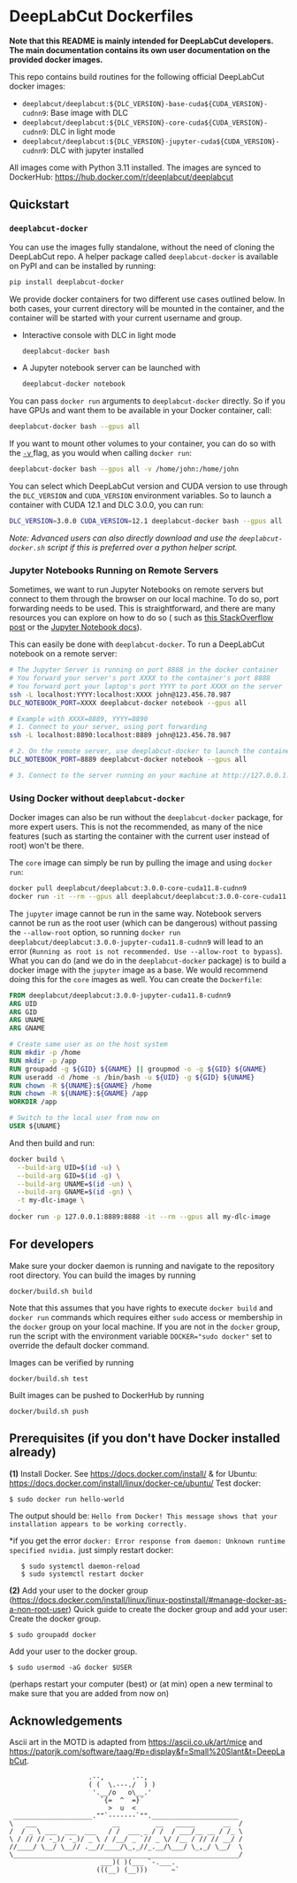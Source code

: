# DeepLabCut Dockerfiles

**Note that this README is mainly intended for DeepLabCut developers. The main
documentation contains its own user documentation on the provided docker images.**

This repo contains build routines for the following official DeepLabCut docker images:
- `deeplabcut/deeplabcut:${DLC_VERSION}-base-cuda${CUDA_VERSION}-cudnn9`: Base image with DLC
- `deeplabcut/deeplabcut:${DLC_VERSION}-core-cuda${CUDA_VERSION}-cudnn9`: DLC in light mode
- `deeplabcut/deeplabcut:${DLC_VERSION}-jupyter-cuda${CUDA_VERSION}-cudnn9`: DLC with jupyter installed

All images come with Python 3.11 installed.
The images are synced to DockerHub: https://hub.docker.com/r/deeplabcut/deeplabcut

## Quickstart

### `deeplabcut-docker`

You can use the images fully standalone, without the need of cloning the DeepLabCut
repo. A helper package called `deeplabcut-docker` is available on PyPI and can be
installed by running:

```bash
pip install deeplabcut-docker
```

We provide docker containers for two different use cases outlined below. In both cases,
your current directory will be mounted in the container, and the container will be
started with your current username and group.

- Interactive console with DLC in light mode
  ```bash
  deeplabcut-docker bash
  ```
- A Jupyter notebook server can be launched with
  ```bash
  deeplabcut-docker notebook
  ```

You can pass `docker run` arguments to `deeplabcut-docker` directly. So if you have GPUs
and want them to be available in your Docker container, call:

```bash
deeplabcut-docker bash --gpus all
```

If you want to mount other volumes to your container, you can do so with the [`-v`
](https://docs.docker.com/reference/cli/docker/container/run/#volume) flag, as you would
when calling `docker run`:

```bash
deeplabcut-docker bash --gpus all -v /home/john:/home/john
```

You can select which DeepLabCut version and CUDA version to use through the 
`DLC_VERSION` and `CUDA_VERSION` environment variables. So to launch a container with 
CUDA 12.1 and DLC 3.0.0, you can run: 

```bash
DLC_VERSION=3.0.0 CUDA_VERSION=12.1 deeplabcut-docker bash --gpus all
```

*Note: Advanced users can also directly download and use the `deeplabcut-docker.sh`
script if this is preferred over a python helper script.*

### Jupyter Notebooks Running on Remote Servers

Sometimes, we want to run Jupyter Notebooks on remote servers but connect to them 
through the browser on our local machine. To do so, port forwarding needs to be used.
This is straightforward, and there are many resources you can explore on how to do so (
such as [this StackOverflow post](https://stackoverflow.com/a/69244262) or the [Jupyter 
Notebook docs](https://jupyter-notebook.readthedocs.io/en/4.x/public_server.html)).

This can easily be done with `deeplabcut-docker`. To run a DeepLabCut notebook on a
remote server:

```bash
# The Jupyter Server is running on port 8888 in the docker container
# You forward your server's port XXXX to the container's port 8888
# You forward port your laptop's port YYYY to port XXXX on the server
ssh -L localhost:YYYY:localhost:XXXX john@123.456.78.987
DLC_NOTEBOOK_PORT=XXXX deeplabcut-docker notebook --gpus all

# Example with XXXX=8889, YYYY=8890
# 1. Connect to your server, using port forwarding
ssh -L localhost:8890:localhost:8889 john@123.456.78.987

# 2. On the remote server, use deeplabcut-docker to launch the container
DLC_NOTEBOOK_PORT=8889 deeplabcut-docker notebook --gpus all

# 3. Connect to the server running on your machine at http://127.0.0.1:8890!
```

### Using Docker without `deeplabcut-docker`

Docker images can also be run without the `deeplabcut-docker` package, for more expert
users. This is not the recommended, as many of the nice features (such as starting 
the container with the current user instead of root) won't be there.

The `core` image can simply be run by pulling the image and using `docker run`:

```bash
docker pull deeplabcut/deeplabcut:3.0.0-core-cuda11.8-cudnn9
docker run -it --rm --gpus all deeplabcut/deeplabcut:3.0.0-core-cuda11.8-cudnn9
```

The `jupyter` image cannot be run in the same way. Notebook servers cannot be run as 
the root user (which can be dangerous) without passing the `--allow-root` option, so
running `docker run deeplabcut/deeplabcut:3.0.0-jupyter-cuda11.8-cudnn9` will lead to an  
error (`Running as root is not recommended. Use --allow-root to bypass`). What you can 
do (and we do in the `deeplabcut-docker` package) is to build a docker image with the
`jupyter` image as a base. We would recommend doing this for the `core` images as well. 
You can create the `Dockerfile`:

```dockerfile
FROM deeplabcut/deeplabcut:3.0.0-jupyter-cuda11.8-cudnn9
ARG UID
ARG GID
ARG UNAME
ARG GNAME

# Create same user as on the host system
RUN mkdir -p /home
RUN mkdir -p /app
RUN groupadd -g ${GID} ${GNAME} || groupmod -o -g ${GID} ${GNAME}
RUN useradd -d /home -s /bin/bash -u ${UID} -g ${GID} ${UNAME}
RUN chown -R ${UNAME}:${GNAME} /home
RUN chown -R ${UNAME}:${GNAME} /app
WORKDIR /app

# Switch to the local user from now on
USER ${UNAME}
```

And then build and run:

```bash
docker build \
  --build-arg UID=$(id -u) \
  --build-arg GID=$(id -g) \
  --build-arg UNAME=$(id -un) \
  --build-arg GNAME=$(id -gn) \
  -t my-dlc-image \
  .
docker run -p 127.0.0.1:8889:8888 -it --rm --gpus all my-dlc-image
```

## For developers

Make sure your docker daemon is running and navigate to the repository root directory.
You can build the images by running

```
docker/build.sh build
```

Note that this assumes that you have rights to execute `docker build` and `docker run` commands which requires either `sudo` access or membership in the `docker` group on your local machine. If you are not in the `docker` group, run the script with the environment variable `DOCKER="sudo docker"` set to override the default docker command.

Images can be verified by running

```
docker/build.sh test
``` 

Built images can be pushed to DockerHub by running

```
docker/build.sh push
``` 

## Prerequisites (if you don't have Docker installed already)

**(1)** Install Docker. See https://docs.docker.com/install/ & for Ubuntu: https://docs.docker.com/install/linux/docker-ce/ubuntu/
Test docker: 

    $ sudo docker run hello-world
    
 The output should be: ``Hello from Docker! This message shows that your installation appears to be working correctly.``

*if you get the error ``docker: Error response from daemon: Unknown runtime specified nvidia.`` just simply restart docker: 
  
       $ sudo systemctl daemon-reload
       $ sudo systemctl restart docker

    
**(2)** Add your user to the docker group (https://docs.docker.com/install/linux/linux-postinstall/#manage-docker-as-a-non-root-user)
Quick guide  to create the docker group and add your user: 
Create the docker group.

    $ sudo groupadd docker
Add your user to the docker group.

    $ sudo usermod -aG docker $USER

(perhaps restart your computer (best) or (at min) open a new terminal to make sure that you are added from now on)

## Acknowledgements

Ascii art in the MOTD is adapted from https://ascii.co.uk/art/mice and https://patorjk.com/software/taag/#p=display&f=Small%20Slant&t=DeepLabCut.

```
                    .--,       .--,
                    ( (  \.---./  ) )
                     '.__/o   o\__.'
                       `{=  ^  =}´
                         >  u  <
 ____________________.""`-------`"".______________________  
\   ___                   __         __   _____       __  /
/  / _ \ ___  ___  ___   / /  ___ _ / /  / ___/__ __ / /_ \
\ / // // -_)/ -_)/ _ \ / /__/ _ `// _ \/ /__ / // // __/ /
//____/ \__/ \__// .__//____/\_,_//_.__/\___/ \_,_/ \__/  \
\_________________________________________________________/
                       ___)( )(___ `-.___. 
                      (((__) (__)))      ~`
```
